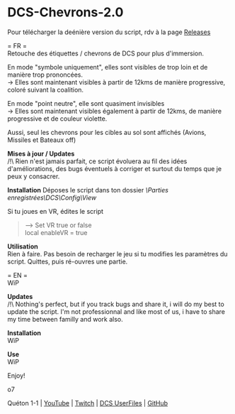 # DCS-Chevrons-2.0

Pour télécharger la deénière version du script, rdv à la page [Releases](https://github.com/Queton1-1/DCS-Chevrons-2.0/releases)

= FR =  
Retouche des étiquettes / chevrons de DCS pour plus d'immersion.  
  
En mode "symbole uniquement", elles sont visibles de trop loin et de manière trop prononcées.  
-> Elles sont maintenant visibles à partir de 12kms de manière progressive, coloré suivant la coalition.
  
En mode "point neutre", elle sont quasiment invisibles  
-> Elles sont maintenant visibles également à partir de 12kms, de manière progressive et de couleur violette.  
  
Aussi, seul les chevrons pour les cibles au sol sont affichés (Avions, Missiles et Bateaux off)

**Mises à jour / Updates**  
/!\ Rien n'est jamais parfait, ce script évoluera au fil des idées d'améliorations, des bugs éventuels à corriger et surtout du temps que je peux y consacrer.  

**Installation** 
Déposes le script dans ton dossier _\Parties enregistrées\DCS\Config\View_  

Si tu joues en VR, édites le script
>--> Set VR true or false  
>local enableVR = true  
    
**Utilisation**  
Rien à faire.
Pas besoin de recharger le jeu si tu modifies les paramètres du script. Quittes, puis ré-ouvres une partie.

  
  
  
= EN =  
WiP 

**Updates**  
/!\ Nothing's perfect, but if you track bugs and share it, i will do my best to update the script. I'm not professionnal and like most of us, i have to share my time between familly and work also.  

**Installation**  
WiP

**Use**  
WiP

Enjoy!  
  
o7  

Quéton 1-1 | [YouTube](https://www.youtube.com/channel/UCkYOYKrKMwCV-3yASP9gf8Q) | [Twitch](https://www.twitch.tv/queton11) | [DCS UserFiles](https://www.digitalcombatsimulator.com/fr/files/filter/user-is-TheJGi/apply/) | [GitHub](https://github.com/Queton1-1)
